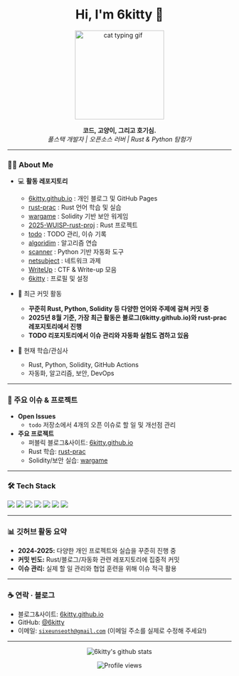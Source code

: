<h1 align="center">Hi, I'm 6kitty 🐾</h1>
<p align="center">
  <img src="https://media.giphy.com/media/v1.Y2lkPTc5MGI3NjExdWlqZGF2Z2d2d2lkYXZ5aTd4cGh6c3ZwbzNtbzYxN3N1bHpyN2c2bCZlcD12MV9naWZzX3NlYXJjaCZjdD1n/g9582DNuQppxC/giphy.gif" width="200" alt="cat typing gif"/>
</p>
<p align="center">
  <b>코드, 고양이, 그리고 호기심.</b><br>
  <i>풀스택 개발자 | 오픈소스 러버 | Rust & Python 탐험가</i>
</p>

---

### 🧑‍💻 About Me

- 💻 **활동 레포지토리**  
  - [6kitty.github.io](https://github.com/6kitty/6kitty.github.io) : 개인 블로그 및 GitHub Pages  
  - [rust-prac](https://github.com/6kitty/rust-prac) : Rust 언어 학습 및 실습  
  - [wargame](https://github.com/6kitty/wargame) : Solidity 기반 보안 워게임  
  - [2025-WUISP-rust-proj](https://github.com/6kitty/2025-WUISP-rust-proj) : Rust 프로젝트  
  - [todo](https://github.com/6kitty/todo) : TODO 관리, 이슈 기록  
  - [algoridim](https://github.com/6kitty/algoridim) : 알고리즘 연습  
  - [scanner](https://github.com/6kitty/scanner) : Python 기반 자동화 도구  
  - [netsubject](https://github.com/6kitty/netsubject) : 네트워크 과제  
  - [WriteUp](https://github.com/6kitty/WriteUp) : CTF & Write-up 모음  
  - [6kitty](https://github.com/6kitty/6kitty) : 프로필 및 설정

- 🔭 최근 커밋 활동  
  - **꾸준히 Rust, Python, Solidity 등 다양한 언어와 주제에 걸쳐 커밋 중**
  - **2025년 8월 기준, 가장 최근 활동은 블로그(6kitty.github.io)와 rust-prac 레포지토리에서 진행**
  - **TODO 리포지토리에서 이슈 관리와 자동화 실험도 겸하고 있음**

- 🌱 현재 학습/관심사  
  - Rust, Python, Solidity, GitHub Actions  
  - 자동화, 알고리즘, 보안, DevOps

---

### 🐾 주요 이슈 & 프로젝트

- **Open Issues**
  - `todo` 저장소에서 4개의 오픈 이슈로 할 일 및 개선점 관리
- **주요 프로젝트**
  - 퍼블릭 블로그&사이트: [6kitty.github.io](https://github.com/6kitty/6kitty.github.io)
  - Rust 학습: [rust-prac](https://github.com/6kitty/rust-prac)
  - Solidity/보안 실습: [wargame](https://github.com/6kitty/wargame)

---

### 🛠️ Tech Stack

<p>
  <img src="https://img.shields.io/badge/Rust-222?style=flat&logo=rust" />
  <img src="https://img.shields.io/badge/Python-222?style=flat&logo=python" />
  <img src="https://img.shields.io/badge/Solidity-222?style=flat&logo=solidity" />
  <img src="https://img.shields.io/badge/JavaScript-222?style=flat&logo=javascript" />
  <img src="https://img.shields.io/badge/SCSS-222?style=flat&logo=sass" />
  <img src="https://img.shields.io/badge/GitHub Actions-222?style=flat&logo=github-actions" />
  <img src="https://img.shields.io/badge/Docker-222?style=flat&logo=docker" />
</p>

---

### 📊 깃허브 활동 요약

- **2024-2025:** 다양한 개인 프로젝트와 실습을 꾸준히 진행 중
- **커밋 빈도:** Rust/블로그/자동화 관련 레포지토리에 집중적 커밋
- **이슈 관리:** 실제 할 일 관리와 협업 훈련을 위해 이슈 적극 활용

---

### ☕ 연락 · 블로그

- 블로그&사이트: [6kitty.github.io](https://6kitty.github.io/)
- GitHub: [@6kitty](https://github.com/6kitty)
- 이메일: <code>sixeunseoth@gmail.com</code> (이메일 주소를 실제로 수정해 주세요!)

---

<p align="center">
  <img src="https://github-readme-stats.vercel.app/api?username=6kitty&show_icons=true&theme=tokyonight" alt="6kitty's github stats"/>
</p>
<p align="center">
  <img src="https://komarev.com/ghpvc/?username=6kitty&color=blueviolet" alt="Profile views"/>
</p>
